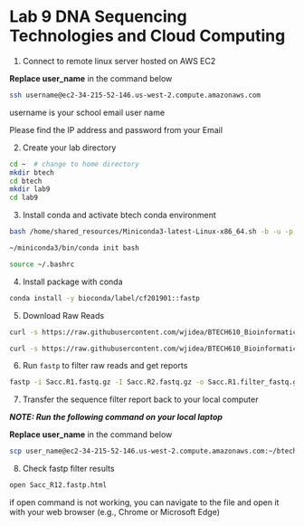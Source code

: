 # Lab 9 DNA Sequencing Technologies and Cloud Computing

1. Connect to remote linux server hosted on AWS EC2

__Replace user_name__ in the command below

```sh
ssh username@ec2-34-215-52-146.us-west-2.compute.amazonaws.com
```

username is your school email user name

Please find the IP address and password from your Email



2. Create your lab directory

```sh
cd ~  # change to home directory
mkdir btech
cd btech 
mkdir lab9
cd lab9
```

3. Install conda and activate btech conda environment

```sh
bash /home/shared_resources/Miniconda3-latest-Linux-x86_64.sh -b -u -p ~/miniconda3

~/miniconda3/bin/conda init bash

source ~/.bashrc
```



4. Install package with conda

```sh
conda install -y bioconda/label/cf201901::fastp
```



5. Download Raw Reads

```sh
curl -s https://raw.githubusercontent.com/wjidea/BTECH610_Bioinformatics/main/lab9/Sacc.R1.fastq.gz -o Sacc.R1.fastq.gz 

curl -s https://raw.githubusercontent.com/wjidea/BTECH610_Bioinformatics/main/lab9/Sacc.R2.fastq.gz -o Sacc.R2.fastq.gz 
```



6. Run `fastp` to filter raw reads and get reports

```sh
fastp -i Sacc.R1.fastq.gz -I Sacc.R2.fastq.gz -o Sacc.R1.filter_fastq.gz -O Sacc.R2.filter.fastq.gz -h Sacc_R12.fastp.html
```



7. Transfer the sequence filter report back to your local computer

___NOTE: Run the following command on your local laptop___

__Replace user_name__ in the command below

```sh
scp user_name@ec2-34-215-52-146.us-west-2.compute.amazonaws.com:~/btech/lab9/Sacc_R12.fastp.html .
```



8. Check fastp filter results

```sh
open Sacc_R12.fastp.html
```

if open command is not working, you can navigate to the file and open it with your web browser (e.g., Chrome or Microsoft Edge)
